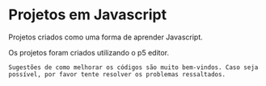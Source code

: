 # Projetos em Javascript

Projetos criados como uma forma de aprender Javascript.

Os projetos foram criados utilizando o p5 editor.
```
Sugestões de como melhorar os códigos são muito bem-vindos. Caso seja possível, por favor tente resolver os problemas ressaltados.
```
